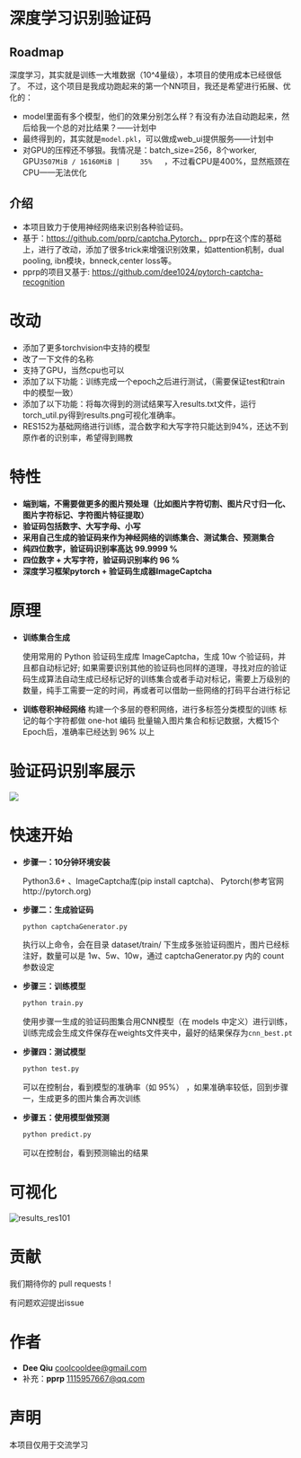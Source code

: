 # 深度学习识别验证码
## Roadmap
深度学习，其实就是训练一大堆数据（10^4量级），本项目的使用成本已经很低了。
不过，这个项目是我成功跑起来的第一个NN项目，我还是希望进行拓展、优化的：
- model里面有多个模型，他们的效果分别怎么样？有没有办法自动跑起来，然后给我一个总的对比结果？——计划中
- 最终得到的，其实就是`model.pkl`，可以做成web_ui提供服务——计划中
- 对GPU的压榨还不够狠。我情况是：batch_size=256，8个worker, GPU`3507MiB / 16160MiB |     35%   `，不过看CPU是400%，显然瓶颈在CPU——无法优化
  

## 介绍
- 本项目致力于使用神经网络来识别各种验证码。
- 基于：https://github.com/pprp/captcha.Pytorch， pprp在这个库的基础上，进行了改动，添加了很多trick来增强识别效果，如attention机制，dual pooling, ibn模块，bnneck,center loss等。
- pprp的项目又基于: https://github.com/dee1024/pytorch-captcha-recognition 



改动
===
- 添加了更多torchvision中支持的模型
- 改了一下文件的名称
- 支持了GPU，当然cpu也可以
- 添加了以下功能：训练完成一个epoch之后进行测试，（需要保证test和train中的模型一致）
- 添加了以下功能：将每次得到的测试结果写入results.txt文件，运行torch_util.py得到results.png可视化准确率。
- RES152为基础网络进行训练，混合数字和大写字符只能达到94%，还达不到原作者的识别率，希望得到赐教

特性
===
- __端到端，不需要做更多的图片预处理（比如图片字符切割、图片尺寸归一化、图片字符标记、字符图片特征提取）__
- __验证码包括数字、大写字母、小写__
- __采用自己生成的验证码来作为神经网络的训练集合、测试集合、预测集合__
- __纯四位数字，验证码识别率高达 99.9999 %__
- __四位数字 + 大写字符，验证码识别率约 96 %__
- __深度学习框架pytorch + 验证码生成器ImageCaptcha__


原理
===

- __训练集合生成__

    使用常用的 Python 验证码生成库 ImageCaptcha，生成 10w 个验证码，并且都自动标记好;
    如果需要识别其他的验证码也同样的道理，寻找对应的验证码生成算法自动生成已经标记好的训练集合或者手动对标记，需要上万级别的数量，纯手工需要一定的时间，再或者可以借助一些网络的打码平台进行标记

- __训练卷积神经网络__
    构建一个多层的卷积网络，进行多标签分类模型的训练
    标记的每个字符都做 one-hot 编码
    批量输入图片集合和标记数据，大概15个Epoch后，准确率已经达到 96% 以上


验证码识别率展示
========
![](https://raw.githubusercontent.com/dee1024/pytorch-captcha-recognition/master/docs/number.png)

快速开始
====
- __步骤一：10分钟环境安装__

    Python3.6+ 、ImageCaptcha库(pip install captcha)、 Pytorch(参考官网http://pytorch.org)


- __步骤二：生成验证码__
    ```bash
    python captchaGenerator.py
    ```
    执行以上命令，会在目录 dataset/train/ 下生成多张验证码图片，图片已经标注好，数量可以是 1w、5w、10w，通过 captchaGenerator.py 内的 count 参数设定
    
- __步骤三：训练模型__
    ```bash
    python train.py
    ```
    使用步骤一生成的验证码图集合用CNN模型（在 models 中定义）进行训练，训练完成会生成文件保存在weights文件夹中，最好的结果保存为`cnn_best.pt`

- __步骤四：测试模型__
    ```bash
    python test.py
    ```
    可以在控制台，看到模型的准确率（如 95%） ，如果准确率较低，回到步骤一，生成更多的图片集合再次训练

- __步骤五：使用模型做预测__
    ```bash
    python predict.py
    ```
    可以在控制台，看到预测输出的结果
    

可视化
===

![results_res101](assets/results_res101.png)

贡献
===

我们期待你的 pull requests !

有问题欢迎提出issue

作者
===
* __Dee Qiu__ <coolcooldee@gmail.com>
* 补充：__pprp__ <1115957667@qq.com>


声明
===
本项目仅用于交流学习
